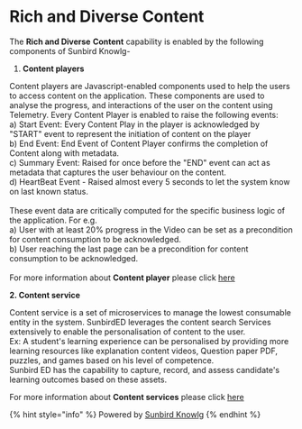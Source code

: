 # Rich and Diverse Content

The **Rich and Diverse** **Content** capability is enabled by the following components of Sunbird Knowlg-

1. **Content players**

Content players are Javascript-enabled components used to help the users to access content on the application. These components are used to analyse the progress, and interactions of the user on the content using Telemetry. Every Content Player is enabled to raise the following events:\
a) Start Event: Every Content Play in the player is acknowledged by "START" event to represent the initiation of content on the player\
b) End Event: End Event of Content Player confirms the completion of Content along with metadata.\
c) Summary Event: Raised for once before the "END" event can act as metadata that captures the user behaviour on the content.\
d) HeartBeat Event - Raised almost every 5 seconds to let the system know on last known status.\
\
These event data are critically computed for the specific business logic of the application. For e.g.\
a) User with at least 20% progress in the Video can be set as a precondition for content consumption to be acknowledged.\
b) User reaching the last page can be a precondition for content consumption to be acknowledged.\
\
For more information about **Content player** please click [here](https://app.gitbook.com/s/aanfWbeVT74C5lXDPde3/learn/product-and-developer-guide/player)

**2. Content service**

Content service is a set of microservices to manage the lowest consumable entity in the system. SunbirdED leverages the content search Services extensively to enable the personalisation of content to the user.\
Ex: A student's learning experience can be personalised by providing more learning resources like explanation content videos, Question paper PDF, puzzles, and games based on his level of competence.\
Sunbird ED has the capability to capture, record, and assess candidate's learning outcomes based on these assets.

For more information about **Content services** please click [here](https://app.gitbook.com/s/aanfWbeVT74C5lXDPde3/learn/product-and-developer-guide/content-service)

{% hint style="info" %}
Powered by [Sunbird Knowlg](https://app.gitbook.com/o/-Mi9QwJlsfb7xuxTBc0J/s/aanfWbeVT74C5lXDPde3/ "mention")
{% endhint %}
